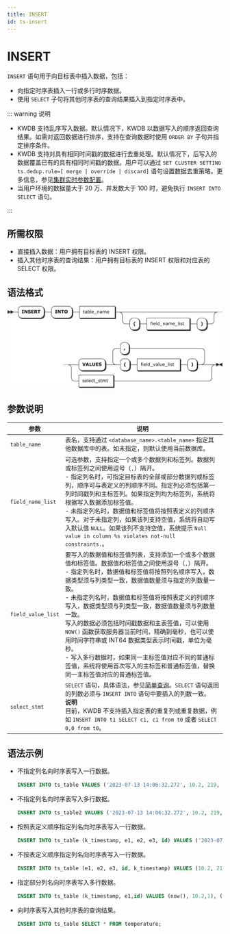 ```yaml
---
title: INSERT
id: ts-insert
---
```


# INSERT

`INSERT` 语句用于向目标表中插入数据，包括：

- 向指定时序表插入一行或多行时序数据。
- 使用 `SELECT` 子句将其他时序表的查询结果插入到指定时序表中。

::: warning 说明

- KWDB 支持乱序写入数据。默认情况下，KWDB 以数据写入的顺序返回查询结果。如需对返回数据进行排序，支持在查询数据时使用 `ORDER BY` 子句并指定排序条件。
- KWDB 支持对具有相同时间戳的数据进行去重处理。默认情况下，后写入的数据覆盖已有的具有相同时间戳的数据。用户可以通过 `SET CLUSTER SETTING ts.dedup.rule=[ merge | override | discard]` 语句设置数据去重策略。更多信息，参见[集群实时参数配置](../../../db-operation/cluster-settings-config.md#实时参数)。
- 当用户环境的数据量大于 20 万、并发数大于 100 时，避免执行 `INSERT INTO SELECT` 语句。

:::

## 所需权限

- 直接插入数据：用户拥有目标表的 INSERT 权限。
- 插入其他时序表的查询结果：用户拥有目标表的 INSERT 权限和对应表的 SELECT 权限。

## 语法格式

![](../../../static/sql-reference/WWY8bhUEooGoN1xs6hqcKXrYnDd.png)

## 参数说明

| 参数 | 说明 |
| --- | --- |
| `table_name` | 表名，支持通过 `<database_name>.<table_name>` 指定其他数据库中的表。如未指定，则默认使用当前数据库。|
| `field_name_list` | 可选参数，支持指定一个或多个数据列和标签列。数据列或标签列之间使用逗号（`,`）隔开。<br > - 指定列名时，可指定目标表的全部或部分数据列或标签列，顺序可与表定义的列顺序不同。指定列必须包括第一列时间戳列和主标签列。如果指定列均为标签列，系统将根据写入数据添加标签值。<br > - 未指定列名时，数据值和标签值将按照表定义的列顺序写入。对于未指定列，如果该列支持空值，系统将自动写入默认值 `NULL`。如果该列不支持空值，系统提示 `Null value in column %s violates not-null constraints.`。 |
| `field_value_list` | 要写入的数据值和标签值列表，支持添加一个或多个数据值和标签值。数据值和标签值之间使用逗号（`,`）隔开。<br > - 指定列名时，数据值和标签值将按照列名顺序写入，数据类型须与列类型一致，数据值数量须与指定的列数量一致。<br > - 未指定列名时，数据值和标签值将按照表定义的列顺序写入，数据类型须与列类型一致，数据值数量须与列数量一致。<br > 写入的数据必须包括时间戳数据和主表签值，可以使用 `NOW()` 函数获取服务器当前时间，精确到毫秒，也可以使用时间字符串或 INT64 数据类型表示时间戳，单位为毫秒。<br > - 写入多行数据时，如果同一主标签值对应不同的普通标签值，系统将使用首次写入的主标签和普通标签值，替换同一主标签值对应的普通标签值。 |
| `select_stmt` | `SELECT` 语句，具体语法，参见[简单查询](../ts-db/ts-select.md)。`SELECT` 语句返回的列数必须与 `INSERT INTO` 语句中要插入的列数一致。<br > **说明** <br > 目前，KWDB 不支持插入指定表的重复列或重复数据，例如 `INSERT INTO t1 SELECT c1, c1 from t0` 或者 `SELECT 0,0 from t0`。 |

## 语法示例

- 不指定列名向时序表写入一行数据。

    ```sql
    INSERT INTO ts_table VALUES ('2023-07-13 14:06:32.272', 10.2, 219, 0.32, 1,1);
    ```

- 不指定列名向时序表写入多行数据。

    ```sql
    INSERT INTO ts_table2 VALUES ('2023-07-13 14:06:32.272', 10.2, 219, 0.32,1,1), ('2023-07-13 14:06:32.272', 10.15, 217, 0.33,2,0);
    ```

- 按照表定义顺序指定列名向时序表写入一行数据。

    ```sql
    INSERT INTO ts_table (k_timestamp, e1, e2, e3, id) VALUES ('2023-07-13 14:06:32.272', 10.2, 219, 0.32, 1);
    ```

- 不按表定义顺序指定列名向时序表写入一行数据。

    ```sql
    INSERT INTO ts_table (e1, e2, e3, id, k_timestamp) VALUES (10.2, 219, 0.32, 1,'2023-07-13 14:06:32.272');
    ```

- 指定部分列名向时序表写入多行数据。

    ```sql
    INSERT INTO ts_table (k_timestamp, e1,id) VALUES (now(), 10.2,1), ('2023-07-13 14:06:32.272', 10.15,2), (1681972496619, 10.4,3);
    ```

- 向时序表写入其他时序表的查询结果。

    ```sql
    INSERT INTO ts_table SELECT * FROM temperature;
    ```
